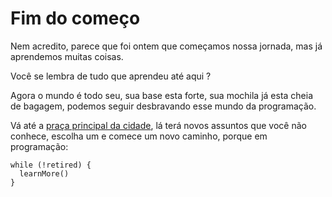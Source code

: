 # Fim do começo

Nem acredito, parece que foi ontem que começamos nossa jornada, mas já aprendemos muitas coisas.

Você se lembra de tudo que aprendeu até aqui ?

Agora o mundo é todo seu, sua base esta forte, sua mochila já esta cheia de bagagem, podemos seguir desbravando esse mundo da programação.

Vá até a [praça principal da cidade](../), lá terá novos assuntos que você não conhece, escolha um e comece um novo caminho, porque em programação:

```
while (!retired) {
  learnMore()
}
```
